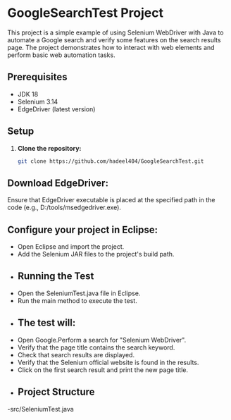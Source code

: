 # GoogleSearchTest Project

This project is a simple example of using Selenium WebDriver with Java to automate a Google search and verify some features on the search results page. 
The project demonstrates how to interact with web elements and perform basic web automation tasks.

## Prerequisites

- JDK 18
- Selenium 3.14
- EdgeDriver (latest version)

## Setup

1. **Clone the repository:**
   ```bash
   git clone https://github.com/hadeel404/GoogleSearchTest.git
  ## Download EdgeDriver:
  Ensure that EdgeDriver executable is placed at the specified path in the code (e.g., D:/tools/msedgedriver.exe).
 ## Configure your project in Eclipse:
- Open Eclipse and import the project.
- Add the Selenium JAR files to the project's build path.
- ## Running the Test
- Open the SeleniumTest.java file in Eclipse.
- Run the main method to execute the test.
- ## The test will:
- Open Google.Perform a search for "Selenium WebDriver".
- Verify that the page title contains the search keyword.
- Check that search results are displayed.
- Verify that the Selenium official website is found in the results.
- Click on the first search result and print the new page title.
- ## Project Structure
-src/SeleniumTest.java
